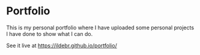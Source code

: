 # Portfolio
This is my personal portfolio where I have uploaded some personal projects I have done to show what I can do. 

See it live at https://ildebr.github.io/portfolio/
